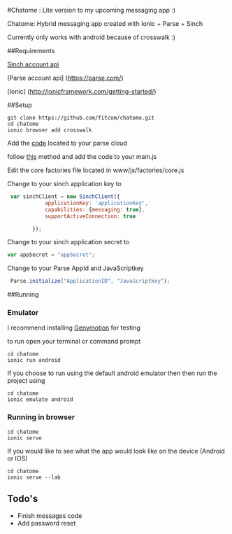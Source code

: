 #Chatome : Lite version to my upcoming messaging app :)

Chatome: Hybrid messaging app created with Ionic + Parse + Sinch

Currently only works with android because of crosswalk :)

##Requirements


[Sinch account api](https://www.sinch.com/)

[Parse account api] (https://parse.com/)

[Ionic] (http://ionicframework.com/getting-started/)

##Setup
```
git clone https://github.com/fitcom/chatome.git
cd chatome
ionic browser add crosswalk
```


Add the [code](https://github.com/fitcom/chatome/blob/master/parseCLoudCode.js) located to your parse cloud

follow [this](https://parse.com/docs/cloud_code_guide#started) method and add the code to your main.js



Edit the core factories file located in www/js/factories/core.js

Change to your sinch application key to 

``` javascript
 var sinchClient = new SinchClient({
            applicationKey: 'applicationKey',
            capabilities: {messaging: true},
            supportActiveConnection: true

        });
```
Change to your sinch application secret to

``` javascript
var appSecret = "appSecret";
``` 

Change to your Parse AppId and JavaScriptkey

``` javascript
 Parse.initialize("ApplicationID", "JavaScriptkey");
 ``` 
##Running

### Emulator
I recommend installing [Genymotion](https://www.genymotion.com/) for testing

to run open your terminal or command prompt
```
cd chatome
ionic run android
```
If you choose to run using the default android emulator then then run the project using
```
cd chatome
ionic emulate android
```
### Running in browser 
```
cd chatome
ionic serve
```
If you would like to see what the app would look like on the device (Android or IOS)
```
cd chatome
ionic serve --lab
```

## Todo's
+ Finish messages code
+ Add password reset
